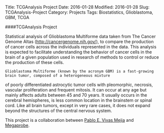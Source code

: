 Title: TCGAnalysis Project 
Date: 2016-01-28
Modified: 2016-01-28
Slug: TCGAnalysis-Project 
Category: Projects
Tags: Biostatistics, Glioblastoma, GBM, TCGA


####TCGAnalysis Project 

  Statistical analysis of Glioblastoma Multiforme data taken from The Cancer Genome Altas (http://cancergenome.nih.gov/), 
to compare the production of cancer cells across the individuals represented in the data. This analysis is expected to
facilitate understanding the behavior of cancer cells in the brain of a given population used in research of methods
to control or reduce the production of these cells.

	Glioblastoma Multiforme (known by the acronym GBM) is a fast-growing brain tumor, composed of a heterogeneous mixture
of poorly differentiated astrocytic tumor cells with pleomorphic, necrosis, vascular proliferation and frequent mitosis.
It can occur at any age but mainly affects adults between 45 and 70 years. It usually occurs in the cerebral hemispheres,
is less common location in the brainstem or spinal cord. Like all brain tumors, except in very rare cases, it does not
expand beyond the structures of the central nervous system.

  This project is a collaboration between [Pablo E. Vivas Mejia](http://rcmi.rcm.upr.edu/investigators/research_interest_pdf/DrPabloVivas.pdf) and [Megaprobe](http://ccom.uprrp.edu/~humberto/megaprobe/).

